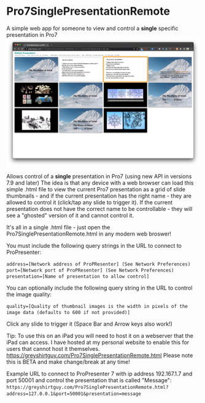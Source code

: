 # Pro7SinglePresentationRemote
A simple web app for someone to view and control a **single** specific presentation in Pro7
![Screenshot](Screenshot.png)

Allows control of a **single** presentation in Pro7 (using new API in versions 7.9 and later)
The idea is that any device with a web browser can load this simple .html file to view the current Pro7 presentation as a grid of slide thumbnails - and if the current presentation has the right name - they are allowed to control it (click/tap any slide to trigger it).
If the current presentation does not have the correct name to be controllable - they will see a "ghosted" version of it and cannot control it.

It's all in a single .html file - just open the Pro7SinglePresentationRemote.html in any modern web broswer!

You must include the following query strings in the URL to connect to ProPresenter:
```
address=[Network address of ProPResenter] (See Network Preferences)
port=[Network port of ProPResenter] (See Network Preferences)
presentation=[Name of presentation to allow control]
```

You can optionally include the following query string in the URL to control the image quality:
```
quality=[Quality of thumbnail images is the width in pixels of the image data (defaults to 600 if not provided)]
```

Click any slide to trigger it (Space Bar and Arrow keys also work!)

Tip: To use this on an iPad you will need to host it on a webserver that the iPad can access.
I have hosted at my personal website to enable this for users that cannot host it themselves.
https://greyshirtguy.com/Pro7SinglePresentationRemote.html
Please note this is BETA and make change/break at any time!

Example URL to connect to ProPresenter 7 with ip address 192.167.1.7 and port 50001 and control the presentation that is called "Message":
`https://greyshirtguy.com/Pro7SinglePresentationRemote.html?address=127.0.0.1&port=50001&presentation=message`


